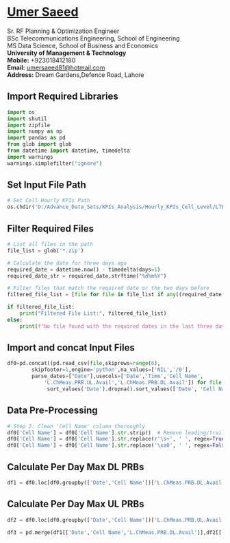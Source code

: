 #  [Umer Saeed](https://www.linkedin.com/in/engumersaeed/)
Sr. RF Planning & Optimization Engineer<br>
BSc Telecommunications Engineering, School of Engineering<br>
MS Data Science, School of Business and Economics<br>
**University of Management & Technology**<br>
**Mobile:**     +923018412180<br>
**Email:**  umersaeed81@hotmail.com<br>
**Address:** Dream Gardens,Defence Road, Lahore<br>

## Import Required Libraries


```python
import os
import shutil
import zipfile
import numpy as np
import pandas as pd
from glob import glob
from datetime import datetime, timedelta
import warnings
warnings.simplefilter("ignore")
```

## Set Input File Path


```python
# Set Cell Hourly KPIs Path 
os.chdir('D:/Advance_Data_Sets/KPIs_Analysis/Hourly_KPIs_Cell_Level/LTE')
```

## Filter Required Files


```python
# List all files in the path
file_list = glob('*.zip')

# Calculate the date for three days ago
required_date = datetime.now() - timedelta(days=1)
required_date_str = required_date.strftime("%d%m%Y")

# Filter files that match the required date or the two days before
filtered_file_list = [file for file in file_list if any((required_date + timedelta(days=i)).strftime("%d%m%Y") in file for i in range(1))]

if filtered_file_list:
    print("Filtered File List:", filtered_file_list)
else:
    print(f"No file found with the required dates in the last three days.")
```

## Import and concat Input Files


```python
df0=pd.concat((pd.read_csv(file,skiprows=range(6),
        skipfooter=1,engine='python',na_values=['NIL','/0'],
        parse_dates=["Date"],usecols=['Date','Time','Cell Name',
            'L.ChMeas.PRB.UL.Avail','L.ChMeas.PRB.DL.Avail']) for file in filtered_file_list)).\
             sort_values('Date').dropna().sort_values(['Date', 'Cell Name']).reset_index(drop=True)
```

## Data Pre-Processing


```python
# Step 2: Clean 'Cell Name' column thoroughly
df0['Cell Name'] = df0['Cell Name'].str.strip()  # Remove leading/trailing spaces
df0['Cell Name'] = df0['Cell Name'].str.replace(r'\s+', ' ', regex=True)  # Replace multiple spaces with single space
df0['Cell Name'] = df0['Cell Name'].str.replace('\xa0', ' ', regex=False)  # Replace non-breaking spaces if any
```

## Calculate Per Day Max DL PRBs


```python
df1 = df0.loc[df0.groupby(['Date','Cell Name'])['L.ChMeas.PRB.DL.Avail'].idxmax()].reset_index(drop=True).drop('L.ChMeas.PRB.UL.Avail', axis=1)
```

## Calculate Per Day Max UL PRBs


```python
df2 = df0.loc[df0.groupby(['Date','Cell Name'])['L.ChMeas.PRB.UL.Avail'].idxmax()].reset_index(drop=True).drop('L.ChMeas.PRB.DL.Avail', axis=1)
```


```python
df3 = pd.merge(df1[['Date','Cell Name','L.ChMeas.PRB.DL.Avail']],df2[['Date','Cell Name','L.ChMeas.PRB.UL.Avail']],on=['Date','Cell Name'])
```

